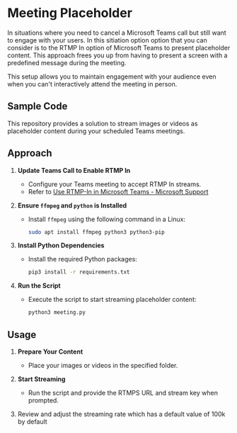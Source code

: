 # Meeting Placeholder

In situations where you need to cancel a Microsoft Teams call but still want to engage with your users. In this sitiation option option that you can consider is to the RTMP In option of Microsoft Teams to present placeholder content. This approach frees you up from having to present a screen with a predefined message during the meeting.

This setup allows you to maintain engagement with your audience even when you can't interactively attend the meeting in person.

## Sample Code

This repository provides a solution to stream images or videos as placeholder content during your scheduled Teams meetings.

## Approach

1. **Update Teams Call to Enable RTMP In**
   - Configure your Teams meeting to accept RTMP In streams.
   - Refer to [Use RTMP-In in Microsoft Teams - Microsoft Support](https://support.microsoft.com/office/use-rtmp-in-in-microsoft-teams-789d6090-8511-4e2e-add6-52a9f551be7f)

2. **Ensure `ffmpeg` and `python` is Installed**
   - Install `ffmpeg` using the following command in a Linux:

     ```sh
     sudo apt install ffmpeg python3 python3-pip
     ```

3. **Install Python Dependencies**

   - Install the required Python packages:
     ```sh
     pip3 install -r requirements.txt
     ```

4. **Run the Script**
   - Execute the script to start streaming placeholder content:

     ```sh
     python3 meeting.py
     ```

## Usage

1. **Prepare Your Content**
   - Place your images or videos in the specified folder.

2. **Start Streaming**
   - Run the script and provide the RTMPS URL and stream key when prompted.

3. Review and adjust the streaming rate which has a default value of 100k by default

